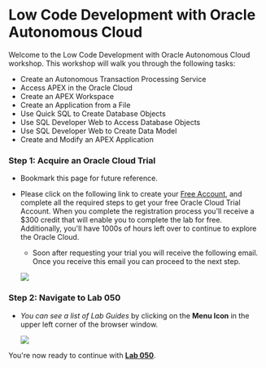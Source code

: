 # Low Code Development with Oracle Autonomous Cloud

Welcome to the Low Code Development with Oracle Autonomous Cloud workshop. This workshop will walk you through the following tasks:

-  Create an Autonomous Transaction Processing Service
-  Access APEX in the Oracle Cloud
-  Create an APEX Workspace
-  Create an Application from a File
-  Use Quick SQL to Create Database Objects
-  Use SQL Developer Web to Access Database Objects
-  Use SQL Developer Web to Create Data Model
-  Create and Modify an APEX Application

### **Step 1**: Acquire an Oracle Cloud Trial

- Bookmark this page for future reference.

- Please click on the following link to create your <a href="https://myservices.us.oraclecloud.com/mycloud/signup?language=en&sourceType=:ow:lp:cpo::RC_NAMK190523P00161:APEX_ATP_HOL&intcmp=:ow:lp:cpo::RC_NAMK190523P00161:APEX_ATP_HOL" target="_trial_">Free Account</a>, and complete all the required steps to get your free Oracle Cloud Trial Account. When you complete the registration process you'll receive a $300 credit that will enable you to complete the lab for free.  Additionally, you'll have 1000s of hours left over to continue to explore the Oracle Cloud.

  - Soon after requesting your trial you will receive the following email. Once you receive this email you can proceed to the next step.

  ![](images/getstartednow.png)

### **Step 2**: Navigate to Lab 050

  - _You can see a list of Lab Guides_ by clicking on the **Menu Icon** in the upper left corner of the browser window.

	![](images/Intro-61643a34.png)
  
You're now ready to continue with [**Lab 050**](LabGuide050.md).
